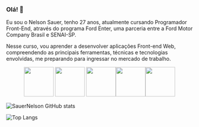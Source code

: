 ### Olá! :vulcan_salute:

Eu sou o Nelson Sauer, tenho 27 anos, atualmente cursando Programador Front-End, através do programa Ford Enter, uma parceria entre a Ford Motor Company Brasil e SENAI-SP.

Nesse curso, vou aprender a desenvolver aplicações Front-end Web, compreendendo as principais ferramentas, técnicas e tecnologias envolvidas, me preparando para ingressar no mercado de trabalho. 



<div align="center">
<img height=80 src="https://cdn.jsdelivr.net/gh/devicons/devicon/icons/git/git-original-wordmark.svg">  <img  height=80 src="https://cdn.jsdelivr.net/gh/devicons/devicon/icons/html5/html5-original-wordmark.svg">
  <img height=80 src="https://cdn.jsdelivr.net/gh/devicons/devicon/icons/java/java-original-wordmark.svg"><img height=80 src="https://cdn.jsdelivr.net/gh/devicons/devicon/icons/vscode/vscode-plain-wordmark.svg"><img height=80 src="https://cdn.jsdelivr.net/gh/devicons/devicon/icons/css3/css3-original-wordmark.svg">
</div>

![SauerNelson GitHub stats](https://github-readme-stats.vercel.app/api?username=SauerNelson&show_icons=true&theme=radical)

![Top Langs](https://github-readme-stats.vercel.app/api/top-langs/?username=SauerNelson&hide_progress=true)



<!--
**SauerNelson/SauerNelson** is a ✨ _special_ ✨ repository because its `README.md` (this file) appears on your GitHub profile.

-->
